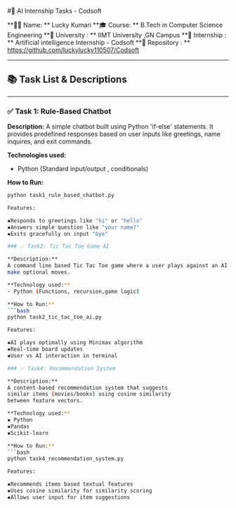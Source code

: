 #🌟 AI Internship Tasks - Codsoft 

**🧑‍💻 Name: ** Lucky Kumari 
**🎓 Course: ** B.Tech in Computer Science 
Engineering 
**🏫 University : ** IIMT University ,GN Campus 
**📅 Internship : ** Artificial intelligence 
Internship - Codsoft 
**📁 Repository : ** https://github.com/luckylucky110507/Codsoft

---

## 📚 Task List & Descriptions

---

### ✅ Task 1: Rule-Based Chatbot 

**Description:**
A simple chatbot built using Python 
'if-else' statements. It provides predefined 
responses based on user inputs like greetings,
name inquires, and exit commands.

**Technologies used:**
- Python (Standard input/output , conditionals)

**How to Run:**
```bash
python task1_rule_based_chatbot.py

Features:

▪️Responds to greetings like "hi" or "hello"
▪️Answers simple question like "your name?"
▪️Exits gracefully on input "bye"

### ✅ Task2: Tic Tac Toe Game AI

**Description:**
A command line based Tic Tac Toe game where a user plays against an AI using the minimax algorithm to 
make optional moves.

**Technology used:**
- Python (Functions, recursion,game logic)

**How to Run:**
```bash
python task2_tic_tac_toe_ai.py

Features:

▪️AI plays optimally using Minimax algorithm 
▪️Real-time board updates 
▪️User vs AI interaction in terminal 

### ✅ Task4: Recommendation System

**Description:**
A content-based recommendation system that suggests 
similar items (movies/books) using cosine similarity 
between feature vectors.

**Technology used:**
▪️ Python 
▪️Pandas
▪️Scikit-learn

**How to Run:**
```bash
python task4_recommendation_system.py

Features:

▪️Recommends items based textual features 
▪️Uses cosine similarity for similarity scoring 
▪️Allows user input for item suggestions 




